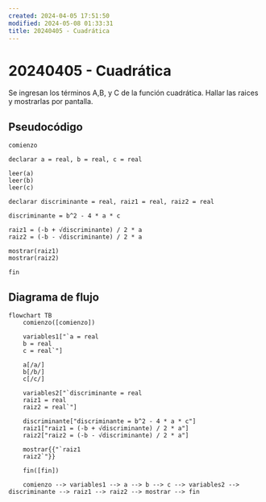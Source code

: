 ```yaml
---
created: 2024-04-05 17:51:50
modified: 2024-05-08 01:33:31
title: 20240405 - Cuadrática
---
```


# 20240405 - Cuadrática

Se ingresan los términos A,B, y C de la función cuadrática. Hallar las raices y mostrarlas por pantalla.

## Pseudocódigo

```
comienzo

declarar a = real, b = real, c = real

leer(a)
leer(b)
leer(c)

declarar discriminante = real, raiz1 = real, raiz2 = real

discriminante = b^2 - 4 * a * c

raiz1 = (-b + √discriminante) / 2 * a
raiz2 = (-b - √discriminante) / 2 * a

mostrar(raiz1)
mostrar(raiz2)

fin
```

## Diagrama de flujo

```mermaid
flowchart TB
	comienzo([comienzo])

	variables1["`a = real
	b = real
	c = real`"]

	a[/a/]
	b[/b/]
	c[/c/]

	variables2["`discriminante = real
	raiz1 = real
	raiz2 = real`"]

	discriminante["discriminante = b^2 - 4 * a * c"]
	raiz1["raiz1 = (-b + √discriminante) / 2 * a"]
	raiz2["raiz2 = (-b - √discriminante) / 2 * a"]

	mostrar{{"`raiz1
	raiz2`"}}
	
	fin([fin])

	comienzo --> variables1 --> a --> b --> c --> variables2 --> discriminante --> raiz1 --> raiz2 --> mostrar --> fin
```
